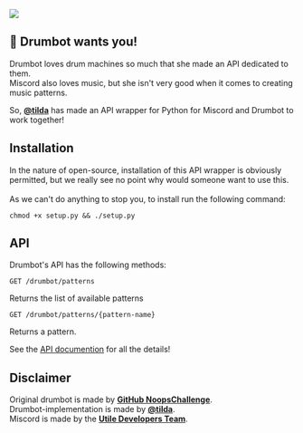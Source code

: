 ![](https://ialex11.github.io/assets/miscordAndDrumbot.png)

## 👋 Drumbot wants you!

Drumbot loves drum machines so much that she made an API dedicated to them.<br>
Miscord also loves music, but she isn't very good when it comes to creating music patterns.

So, [**@tilda**](https://github.com/tilda) has made an API wrapper for Python for Miscord and Drumbot to work together!

## Installation
In the nature of open-source, installation of this API wrapper is obviously permitted, but we really see no point why would someone want to use this.<br><br>
As we can't do anything to stop you, to install run the following command:
```
chmod +x setup.py && ./setup.py
```

## API
Drumbot's API has the following methods:

```GET /drumbot/patterns```

Returns the list of available patterns

```GET /drumbot/patterns/{pattern-name}```

Returns a pattern.

See the [API documention](https://github.com/utilefordiscord/drumbot-implementation/blob/master) for all the details!

## Disclaimer
Original drumbot is made by [**GitHub NoopsChallenge**](https://github.com/noops-challenge).<br>
Drumbot-implementation is made by [**@tilda**](https://github.com/tilda).<br>
Miscord is made by the [**Utile Developers Team**](https://github.com/orgs/utilefordiscord/teams/developers/members).
